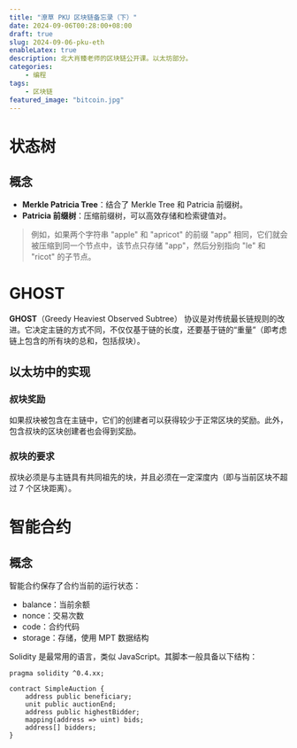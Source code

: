 ```yaml
---
title: "潦草 PKU 区块链备忘录（下）"
date: 2024-09-06T00:28:00+08:00
draft: true
slug: 2024-09-06-pku-eth
enableLatex: true
description: 北大肖臻老师的区块链公开课。以太坊部分。
categories:
    - 编程
tags:
    - 区块链
featured_image: "bitcoin.jpg"
---
```

# 状态树

## 概念

- **Merkle Patricia Tree**：结合了 Merkle Tree 和 Patricia 前缀树。
- **Patricia 前缀树**：压缩前缀树，可以高效存储和检索键值对。
> 例如，如果两个字符串 "apple" 和 "apricot" 的前缀 "app" 相同，它们就会被压缩到同一个节点中，该节点只存储 "app"，然后分别指向 "le" 和 "ricot" 的子节点。

# GHOST

**GHOST**（Greedy Heaviest Observed Subtree） 协议是对传统最长链规则的改进。它决定主链的方式不同，不仅仅基于链的长度，还要基于链的“重量”（即考虑链上包含的所有块的总和，包括叔块）。

## 以太坊中的实现

### 叔块奖励
如果叔块被包含在主链中，它们的创建者可以获得较少于正常区块的奖励。此外，包含叔块的区块创建者也会得到奖励。
### 叔块的要求
叔块必须是与主链具有共同祖先的块，并且必须在一定深度内（即与当前区块不超过 7 个区块距离）。

# 智能合约

## 概念

智能合约保存了合约当前的运行状态：

- balance：当前余额
- nonce：交易次数
- code：合约代码
- storage：存储，使用 MPT 数据结构

Solidity 是最常用的语言，类似 JavaScript。其脚本一般具备以下结构：

```solidity
pragma solidity ^0.4.xx;
```

```solidity
contract SimpleAuction {
	address public beneficiary;
	unit public auctionEnd;
	address public highestBidder;
	mapping(address => uint) bids;
	address[] bidders;
}
```

